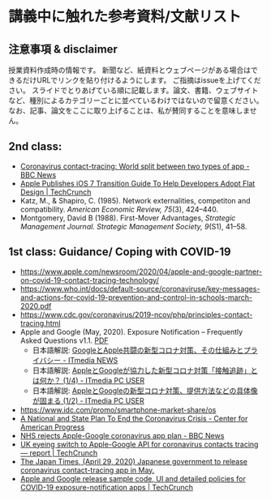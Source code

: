 # 講義中に触れた参考資料/文献リスト
## 注意事項 & disclaimer
授業資料作成時の情報です。
新聞など、紙資料とウェブページがある場合はできるだけURLでリンクを貼り付けるようにします。
ご指摘はissueを上げてください。
スライドでとりあげている順に記載します。論文、書籍、ウェブサイトなど、種別によるカテゴリーごとに並べているわけではないので留意ください。
なお、記事、論文をここに取り上げることは、私が賛同することを意味しません。
## 2nd class: 
- [Coronavirus contact\-tracing: World split between two types of app \- BBC News](https://www.bbc.com/news/technology-52355028)
- [Apple Publishes iOS 7 Transition Guide To Help Developers Adopt Flat Design \| TechCrunch](https://techcrunch.com/2013/06/10/apple-publishes-ios-7-transition-guide-to-help-developers-adopt-flat-design/)
- Katz, M., & Shapiro, C. (1985). Network externalities, competiton and compatibility. *American Economic Review, 75*(3), 424–440.
- Montgomery, David B (1988). First-Mover Advantages, *Strategic Management Journal. Strategic Management Society, 9*(S1), 41–58. 

## 1st class: Guidance/ Coping with COVID-19
- https://www.apple.com/newsroom/2020/04/apple-and-google-partner-on-covid-19-contact-tracing-technology/
- https://www.who.int/docs/default-source/coronaviruse/key-messages-and-actions-for-covid-19-prevention-and-control-in-schools-march-2020.pdf
- https://www.cdc.gov/coronavirus/2019-ncov/php/principles-contact-tracing.html
- Apple and Google (May, 2020). Exposure Notification – Frequently Asked Questions v1.1. [PDF](https://covid19-static.cdn-apple.com/applications/covid19/current/static/contact-tracing/pdf/ExposureNotification-FAQv1.1.pdf)
  - 日本語解説: [GoogleとApple共闘の新型コロナ対策、その仕組みとプライバシー \- ITmedia NEWS](https://www.itmedia.co.jp/news/articles/2004/11/news018.html)
  - 日本語解説: [AppleとGoogleが協力した新型コロナ対策「接触追跡」とは何か？ \(1/4\) \- ITmedia PC USER](https://www.itmedia.co.jp/pcuser/articles/2004/11/news027.html)
  - 日本語解説:  [AppleとGoogleの新型コロナ対策、提供方法などの具体像が固まる \(1/2\) \- ITmedia PC USER](https://www.itmedia.co.jp/pcuser/articles/2005/05/news016.html)
- https://www.idc.com/promo/smartphone-market-share/os
- [A National and State Plan To End the Coronavirus Crisis \- Center for American Progress](https://www.americanprogress.org/issues/healthcare/news/2020/04/03/482613/national-state-plan-end-coronavirus-crisis/)
- [NHS rejects Apple\-Google coronavirus app plan \- BBC News](https://www.bbc.com/news/technology-52441428)
- [UK eyeing switch to Apple\-Google API for coronavirus contacts tracing — report \| TechCrunch](https://techcrunch.com/2020/05/07/uk-eyeing-switch-to-apple-google-api-for-coronavirus-contacts-tracing-report/)
- [The Japan Times, (April 29, 2020) Japanese government to release coronavirus contact-tracing app in May.](https://www.japantimes.co.jp/news/2020/04/29/national/japanese-government-release-coronavirus-contact-tracing-app-may/)
- [Apple and Google release sample code, UI and detailed policies for COVID\-19 exposure\-notification apps \| TechCrunch](https://techcrunch.com/2020/05/04/apple-and-google-release-sample-code-and-detailed-policies-for-covid-19-exposure-notification-apps/)


